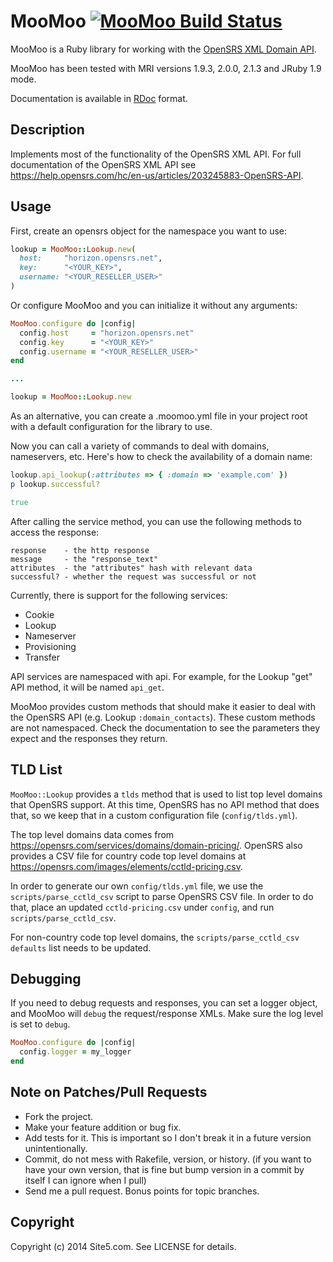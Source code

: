 MooMoo [![MooMoo Build Status][Build Icon]][Build Status]
=========================================================

MooMoo is a Ruby library for working with the [OpenSRS XML Domain API][].

MooMoo has been tested with MRI versions 1.9.3, 2.0.0, 2.1.3 and JRuby 1.9 mode.

Documentation is available in [RDoc][] format.

[Build Status]: http://travis-ci.org/site5/moo_moo
[Build Icon]: https://secure.travis-ci.org/site5/moo_moo.png?branch=master
[OpenSRS XML Domain API]: https://opensrs.com/integration/api/
[RDoc]: http://rdoc.info/github/site5/moo_moo/master/frames

Description
-----------

Implements most of the functionality of the OpenSRS XML API. For full
documentation of the OpenSRS XML API see
<https://help.opensrs.com/hc/en-us/articles/203245883-OpenSRS-API>.

Usage
-----

First, create an opensrs object for the namespace you want to use:

```ruby
lookup = MooMoo::Lookup.new(
  host:     "horizon.opensrs.net",
  key:      "<YOUR_KEY>",
  username: "<YOUR_RESELLER_USER>"
)
```
Or configure MooMoo and you can initialize it without any arguments:

```ruby
MooMoo.configure do |config|
  config.host     = "horizon.opensrs.net"
  config.key      = "<YOUR_KEY>"
  config.username = "<YOUR_RESELLER_USER>"
end

...

lookup = MooMoo::Lookup.new
```

As an alternative, you can create a .moomoo.yml file in your project root with a default
configuration for the library to use.

Now you can call a variety of commands to deal with domains, nameservers, etc.
Here's how to check the availability of a domain name:

```ruby
lookup.api_lookup(:attributes => { :domain => 'example.com' })
p lookup.successful?

true
```

After calling the service method, you can use the following methods to access
the response:

```
response    - the http response
message     - the "response_text"
attributes  - the "attributes" hash with relevant data
successful? - whether the request was successful or not
```

Currently, there is support for the following services:

  * Cookie
  * Lookup
  * Nameserver
  * Provisioning
  * Transfer

API services are namespaced with api. For example, for the Lookup "get" API method,
it will be named `api_get`.

MooMoo provides custom methods that should make it easier to deal with the OpenSRS
API (e.g. Lookup `:domain_contacts`). These custom methods are not namespaced.
Check the documentation to see the parameters they expect and the responses
they return.

TLD List
--------

`MooMoo::Lookup` provides a `tlds` method that is used to list top level domains
that OpenSRS support. At this time, OpenSRS has no API method that does that,
so we keep that in a custom configuration file (`config/tlds.yml`).

The top level domains data comes from https://opensrs.com/services/domains/domain-pricing/.
OpenSRS also provides a CSV file for country code top level domains at
https://opensrs.com/images/elements/cctld-pricing.csv.

In order to generate our own `config/tlds.yml` file, we use the `scripts/parse_cctld_csv`
script to parse OpenSRS CSV file. In order to do that, place an updated `cctld-pricing.csv`
under `config`, and run `scripts/parse_cctld_csv`.

For non-country code top level domains, the `scripts/parse_cctld_csv` `defaults`
list needs to be updated.

Debugging
---------

If you need to debug requests and responses, you can set a logger object, and
MooMoo will `debug` the request/response XMLs. Make sure the log level is set to
`debug`.

```ruby
MooMoo.configure do |config|
  config.logger = my_logger
end
```

Note on Patches/Pull Requests
-----------------------------

* Fork the project.
* Make your feature addition or bug fix.
* Add tests for it. This is important so I don't break it in a
  future version unintentionally.
* Commit, do not mess with Rakefile, version, or history. (if you want to have
  your own version, that is fine but bump version in a commit by itself I can
  ignore when I pull)
* Send me a pull request. Bonus points for topic branches.

Copyright
---------

Copyright (c) 2014 Site5.com. See LICENSE for details.
